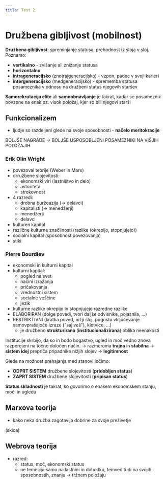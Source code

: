 ```yaml
---
title: Test 2
---
```


# Družbena gibljivost (mobilnost)

**Družbena gibljivost**: spreminjanje statusa, prehodnost iz sloja v sloj. Poznamo:
- **vertikalno** - zvišanje ali znižanje statusa
- **horizontalno**
- **intrageneracijsko** (znotrajgeneracijsko) - vzpon, padec v svoji karieri
- **intergeneracijsko** (medgeneracijsko) - sprememba statusa posameznika v odnosu na družbeni status njegovih staršev

**Samorekrutacija elite** ali **samoobnavljanje** je takrat, kadar se posameznik povzpne na enak oz. visok položaj, kjer so bili njegovi starši

## Funkcionalizem

- ljudje so razdeljeni glede na svoje sposobnosti - **načelo meritokracije**

BOLJŠE NAGRADE -> BOLJŠE USPOSOBLJENI POSAMEZNIKI NA VIŠJIH POLOŽAJIH

### Erik Olin Wright

- povezoval teorije (Weber in Marx)
- drružbene slojevitosti:
    - ekonomski viri (lastništvo in delo)
    - avtoriteta
    - strokovnost
- 4 razredi:
    - drobna buržoazija (-> delavci)
    - kapitalisti (-> menedžerji)
    - menedžerji
    - delavci
- kulturen kapital
- različne kulturne značilnosti (razlike (okrepijo, stopnjujejo))
- socialni kapital (sposobnost povezovanja)
- stiki

### Pierre Bourdiev

- ekonomski in kulturni kapital
- kulturni kapital:
    - pogled na svet
    - načini izražanja
    - pričakovanja
    - vrednostni sistem
    - socialne veščine
    - jezik
- kulturne razlike okrepijo in stopnjujejo razredne razlike
- ELABORIRAN (dolge povedi, tvori daljše odvisnike, pojasnila, ...)
- RESTRIKTIVNI (kratka poved, nižji sloj, pogosto vključevanje samovprašajoče izraze ("saj veš"), kletvice, ...)
    - je družbeno **strukturirana** (**institucionalizirana**) oblika neenakosti

Institucije skrbijo, da so in bodo bogastvo, ugled in moč vedno znova razporejeni na točno določen način. -> razmeroma **trajna** in **stabilna** -> **sistem idej** prepriča pripadnike nižjih slojev -> **legitimnost**

Glede na možnost prehajanja med stanovi ločimo:
- **ODPRT SISTEM** družbene slojevitosti (**pridobljen status**)
- **ZAPRT SISTEM** družbene slojevitosti (**pripisan status**)

**Status skladnosti** je takrat, ko govorimo o enakem ekonomskem stanju, moči in ugledu

## Marxova teorija

- kako neka družba zagotavlja dobrine za svoje preživetje

(skica)

## Webrova teorija

- razred:
    - status, moč, ekonomski status
    - ne temeljijo samo na lastnini in dohodku, temveč tudi na svojih sposobnostih, znanju -> tržnem položaju

